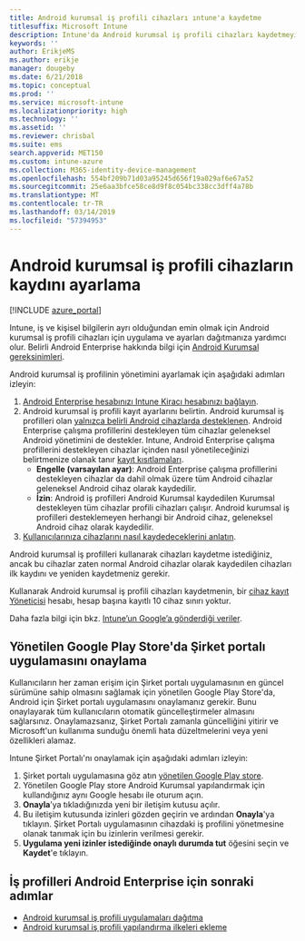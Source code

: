 ```yaml
---
title: Android kurumsal iş profili cihazları ıntune'a kaydetme
titlesuffix: Microsoft Intune
description: Intune'da Android kurumsal iş profili cihazları kaydetmeyi öğrenin.
keywords: ''
author: ErikjeMS
ms.author: erikje
manager: dougeby
ms.date: 6/21/2018
ms.topic: conceptual
ms.prod: ''
ms.service: microsoft-intune
ms.localizationpriority: high
ms.technology: ''
ms.assetid: ''
ms.reviewer: chrisbal
ms.suite: ems
search.appverid: MET150
ms.custom: intune-azure
ms.collection: M365-identity-device-management
ms.openlocfilehash: 554bf209b71d03a95245d656f19a029af6e67a52
ms.sourcegitcommit: 25e6aa3bfce58ce8d9f8c054bc338cc3dff4a78b
ms.translationtype: MT
ms.contentlocale: tr-TR
ms.lasthandoff: 03/14/2019
ms.locfileid: "57394953"
---
```

# <a name="set-up-enrollment-of-android-enterprise-work-profile-devices"></a>Android kurumsal iş profili cihazların kaydını ayarlama

[!INCLUDE [azure_portal](./includes/azure_portal.md)]

Intune, iş ve kişisel bilgilerin ayrı olduğundan emin olmak için Android kurumsal iş profili cihazları için uygulama ve ayarları dağıtmanıza yardımcı olur. Belirli Android Enterprise hakkında bilgi için [Android Kurumsal gereksinimleri](https://support.google.com/work/android/answer/6174145?hl=en&ref_topic=6151012).

Android kurumsal iş profilinin yönetimini ayarlamak için aşağıdaki adımları izleyin:

1. [Android Enterprise hesabınızı Intune Kiracı hesabınızı bağlayın](connect-intune-android-enterprise.md).
2. Android kurumsal iş profili kayıt ayarlarını belirtin. Android kurumsal iş profilleri olan [yalnızca belirli Android cihazlarda desteklenen](https://support.google.com/work/android/answer/6174145?hl=en&ref_topic=6151012%20style=%22target=new_window%22). Android Enterprise çalışma profillerini destekleyen tüm cihazlar geleneksel Android yönetimini de destekler. Intune, Android Enterprise çalışma profillerini destekleyen cihazlar içinden nasıl yönetileceğinizi belirtmenize olanak tanır [kayıt kısıtlamaları](enrollment-restrictions-set.md).
    - **Engelle (varsayılan ayar)**:  Android Enterprise çalışma profillerini destekleyen cihazlar da dahil olmak üzere tüm Android cihazlar geleneksel Android cihaz olarak kaydedilir.
    - **İzin**: Android iş profilleri Android Kurumsal kaydedilen Kurumsal destekleyen tüm cihazlar profili cihazları çalışır. Android kurumsal iş profilleri desteklemeyen herhangi bir Android cihaz, geleneksel Android cihaz olarak kaydedilir.
3. [Kullanıcılarınıza cihazlarını nasıl kaydedeceklerini anlatın](/intune-user-help/enroll-your-device-in-intune-android).


Android kurumsal iş profilleri kullanarak cihazları kaydetme istediğiniz, ancak bu cihazlar zaten normal Android cihazlar olarak kaydedilen cihazları ilk kaydını ve yeniden kaydetmeniz gerekir.

Kullanarak Android kurumsal iş profili cihazları kaydetmenin, bir [cihaz kayıt Yöneticisi](device-enrollment-manager-enroll.md) hesabı, hesap başına kayıtlı 10 cihaz sınırı yoktur.

Daha fazla bilgi için bkz. [Intune’un Google’a gönderdiği veriler](data-intune-sends-to-google.md).

## <a name="approve-the-company-portal-app-in-the-managed-google-play-store"></a>Yönetilen Google Play Store'da Şirket portalı uygulamasını onaylama

Kullanıcıların her zaman erişim için Şirket portalı uygulamasının en güncel sürümüne sahip olmasını sağlamak için yönetilen Google Play Store'da, Android için Şirket portalı uygulamasını onaylamanız gerekir. Bunu onaylayarak tüm kullanıcıların otomatik güncelleştirmeler almasını sağlarsınız. Onaylamazsanız, Şirket Portalı zamanla güncelliğini yitirir ve Microsoft'un kullanıma sunduğu önemli hata düzeltmelerini veya yeni özellikleri alamaz.

Intune Şirket Portalı'nı onaylamak için aşağıdaki adımları izleyin:

1.  Şirket portalı uygulamasına göz atın [yönetilen Google Play store](https://play.google.com/work/apps/details?id=com.microsoft.windowsintune.companyportal).
2.  Yönetilen Google Play store Android Kurumsal yapılandırmak için kullandığınız aynı Google hesabı ile oturum açın.
3.  **Onayla**’ya tıkladığınızda yeni bir iletişim kutusu açılır.
4.  Bu iletişim kutusunda izinleri gözden geçirin ve ardından **Onayla**'ya tıklayın. Şirket Portalı uygulamasının cihazdaki iş profilini yönetmesine olanak tanımak için bu izinlerin verilmesi gerekir.
5.  **Uygulama yeni izinler istediğinde onaylı durumda tut** öğesini seçin ve **Kaydet**'e tıklayın.

## <a name="next-steps-for-android-enterprise-work-profiles"></a>İş profilleri Android Enterprise için sonraki adımlar
- [Android kurumsal iş profili uygulamaları dağıtma](apps-add-android-for-work.md)
- [Android kurumsal iş profili yapılandırma ilkeleri ekleme](device-profiles.md)
